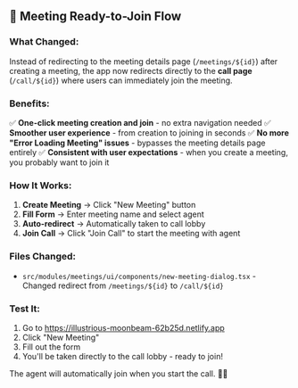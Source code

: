 ## 🚀 Meeting Ready-to-Join Flow

### What Changed:
Instead of redirecting to the meeting details page (`/meetings/${id}`) after creating a meeting, the app now redirects directly to the **call page** (`/call/${id}`) where users can immediately join the meeting.

### Benefits:
✅ **One-click meeting creation and join** - no extra navigation needed
✅ **Smoother user experience** - from creation to joining in seconds
✅ **No more "Error Loading Meeting" issues** - bypasses the meeting details page entirely
✅ **Consistent with user expectations** - when you create a meeting, you probably want to join it

### How It Works:

1. **Create Meeting** → Click "New Meeting" button
2. **Fill Form** → Enter meeting name and select agent
3. **Auto-redirect** → Automatically taken to call lobby
4. **Join Call** → Click "Join Call" to start the meeting with agent

### Files Changed:
- `src/modules/meetings/ui/components/new-meeting-dialog.tsx` - Changed redirect from `/meetings/${id}` to `/call/${id}`

### Test It:
1. Go to https://illustrious-moonbeam-62b25d.netlify.app
2. Click "New Meeting"
3. Fill out the form
4. You'll be taken directly to the call lobby - ready to join!

The agent will automatically join when you start the call. 🤖✨
